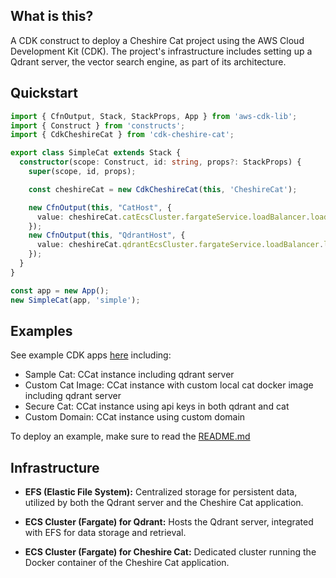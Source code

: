 ## What is this?

A CDK construct to deploy a Cheshire Cat project using the AWS Cloud Development Kit (CDK). The project's infrastructure includes setting up a Qdrant server, the vector search engine, as part of its architecture.

## Quickstart

```ts
import { CfnOutput, Stack, StackProps, App } from 'aws-cdk-lib';
import { Construct } from 'constructs';
import { CdkCheshireCat } from 'cdk-cheshire-cat';

export class SimpleCat extends Stack {
  constructor(scope: Construct, id: string, props?: StackProps) {
    super(scope, id, props);

    const cheshireCat = new CdkCheshireCat(this, 'CheshireCat');

    new CfnOutput(this, "CatHost", {
      value: cheshireCat.catEcsCluster.fargateService.loadBalancer.loadBalancerDnsName,
    });
    new CfnOutput(this, "QdrantHost", {
      value: cheshireCat.qdrantEcsCluster.fargateService.loadBalancer.loadBalancerDnsName,
    });
  }
}

const app = new App();
new SimpleCat(app, 'simple');
```

## Examples

See example CDK apps [here](./examples) including:

- Sample Cat: CCat instance including qdrant server
- Custom Cat Image: CCat instance with custom local cat docker image including qdrant server
- Secure Cat: CCat instance using api keys in both qdrant and cat
- Custom Domain: CCat instance using custom domain

To deploy an example, make sure to read the [README.md](./examples/README.md)

## Infrastructure

* **EFS (Elastic File System):** Centralized storage for persistent data, utilized by both the Qdrant server and the Cheshire Cat application.
* **ECS Cluster (Fargate) for Qdrant:** Hosts the Qdrant server, integrated with EFS for data storage and retrieval.

* **ECS Cluster (Fargate) for Cheshire Cat:** Dedicated cluster running the Docker container of the Cheshire Cat application.
